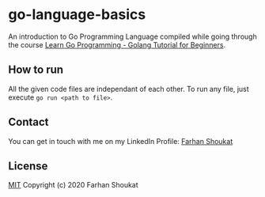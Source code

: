 # go-language-basics
An introduction to Go Programming Language compiled while going through the course [Learn Go Programming - Golang Tutorial for Beginners](https://www.youtube.com/watch?v=YS4e4q9oBaU).

## How to run
All the given code files are independant of each other. To run any file, just execute `go run <path to file>`.

## Contact
You can get in touch with me on my LinkedIn Profile: [Farhan Shoukat](https://www.linkedin.com/in/farhan-shoukat/)

## License
[MIT](../master/LICENSE)
Copyright (c) 2020 Farhan Shoukat
